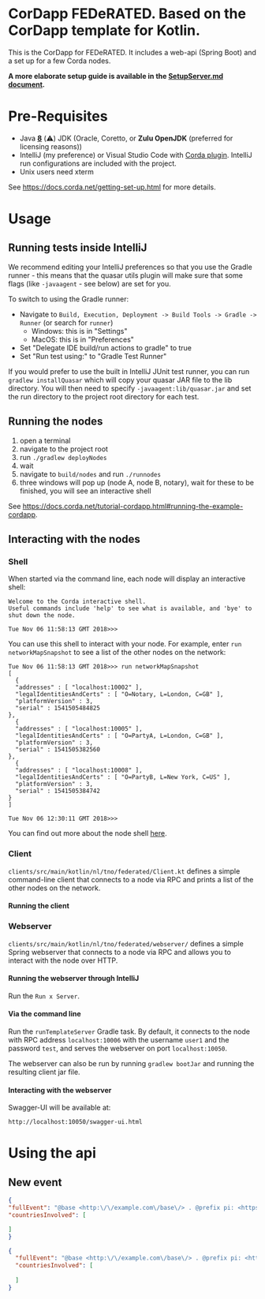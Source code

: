 # CorDapp FEDeRATED. Based on the CorDapp template for Kotlin.

This is the CorDapp for FEDeRATED. It includes a web-api (Spring Boot) and a set up for a few Corda nodes.  

**A more elaborate setup guide is available in the [SetupServer.md document](SetupServer.md).**

# Pre-Requisites
- Java <u>**8**</u> (⚠️) JDK (Oracle, Coretto, or **Zulu OpenJDK** (preferred for licensing reasons))
- IntelliJ (my preference) or Visual Studio Code with [Corda plugin](https://github.com/corda/vscode-corda). 
  IntelliJ run configurations are included with the project.
- Unix users need xterm

See https://docs.corda.net/getting-set-up.html for more details.

# Usage

## Running tests inside IntelliJ

We recommend editing your IntelliJ preferences so that you use the Gradle runner - this means that the quasar utils
plugin will make sure that some flags (like ``-javaagent`` - see below) are
set for you.

To switch to using the Gradle runner:

* Navigate to ``Build, Execution, Deployment -> Build Tools -> Gradle -> Runner`` (or search for `runner`)
  * Windows: this is in "Settings"
  * MacOS: this is in "Preferences"
* Set "Delegate IDE build/run actions to gradle" to true
* Set "Run test using:" to "Gradle Test Runner"

If you would prefer to use the built in IntelliJ JUnit test runner, you can run ``gradlew installQuasar`` which will
copy your quasar JAR file to the lib directory. You will then need to specify ``-javaagent:lib/quasar.jar``
and set the run directory to the project root directory for each test.

## Running the nodes
1. open a terminal
2. navigate to the project root
3. run `./gradlew deployNodes`
4. wait
5. navigate to `build/nodes` and run `./runnodes`
6. three windows will pop up (node A, node B, notary), wait for these to be finished, you will see an interactive shell

See https://docs.corda.net/tutorial-cordapp.html#running-the-example-cordapp.

## Interacting with the nodes

### Shell

When started via the command line, each node will display an interactive shell:

    Welcome to the Corda interactive shell.
    Useful commands include 'help' to see what is available, and 'bye' to shut down the node.
    
    Tue Nov 06 11:58:13 GMT 2018>>>

You can use this shell to interact with your node. For example, enter `run networkMapSnapshot` to see a list of 
the other nodes on the network:

    Tue Nov 06 11:58:13 GMT 2018>>> run networkMapSnapshot
    [
      {
      "addresses" : [ "localhost:10002" ],
      "legalIdentitiesAndCerts" : [ "O=Notary, L=London, C=GB" ],
      "platformVersion" : 3,
      "serial" : 1541505484825
    },
      {
      "addresses" : [ "localhost:10005" ],
      "legalIdentitiesAndCerts" : [ "O=PartyA, L=London, C=GB" ],
      "platformVersion" : 3,
      "serial" : 1541505382560
    },
      {
      "addresses" : [ "localhost:10008" ],
      "legalIdentitiesAndCerts" : [ "O=PartyB, L=New York, C=US" ],
      "platformVersion" : 3,
      "serial" : 1541505384742
    }
    ]
    
    Tue Nov 06 12:30:11 GMT 2018>>> 

You can find out more about the node shell [here](https://docs.corda.net/shell.html).

### Client

`clients/src/main/kotlin/nl/tno/federated/Client.kt` defines a simple command-line client that connects to a node via RPC 
and prints a list of the other nodes on the network.

#### Running the client
### Webserver

`clients/src/main/kotlin/nl/tno/federated/webserver/` defines a simple Spring webserver that connects to a node via RPC and 
allows you to interact with the node over HTTP.

#### Running the webserver through IntelliJ
Run the `Run x Server`.

#### Via the command line

Run the `runTemplateServer` Gradle task. By default, it connects to the node with RPC address `localhost:10006` with 
the username `user1` and the password `test`, and serves the webserver on port `localhost:10050`.

The webserver can also be run by running `gradlew bootJar` and running the resulting client jar file.

#### Interacting with the webserver
Swagger-UI will be available at:

    http://localhost:10050/swagger-ui.html

# Using the api
## New event
```json
{
"fullEvent": "@base <http:\/\/example.com\/base\/> . @prefix pi: <https:\/\/ontology.tno.nl\/logistics\/federated\/PhysicalInfrastructure#> . @prefix classifications: <https:\/\/ontology.tno.nl\/logistics\/federated\/Classifications#> . @prefix dcterms: <http:\/\/purl.org\/dc\/terms\/> . @prefix LogisticsRoles: <https:\/\/ontology.tno.nl\/logistics\/federated\/LogisticsRoles#> . @prefix rdfs: <http:\/\/www.w3.org\/2000\/01\/rdf-schema#> . @prefix owl: <http:\/\/www.w3.org\/2002\/07\/owl#> . @prefix Event: <https:\/\/ontology.tno.nl\/logistics\/federated\/Event#> . @prefix ReusableTags: <https:\/\/ontology.tno.nl\/logistics\/federated\/ReusableTags#> . @prefix businessService: <https:\/\/ontology.tno.nl\/logistics\/federated\/BusinessService#> . @prefix DigitalTwin: <https:\/\/ontology.tno.nl\/logistics\/federated\/DigitalTwin#> . @prefix skos: <http:\/\/www.w3.org\/2004\/02\/skos\/core#> . @prefix xsd: <http:\/\/www.w3.org\/2001\/XMLSchema#> . @prefix ex: <http:\/\/example.com\/base#> . @prefix time: <http:\/\/www.w3.org\/2006\/time#> . @prefix dc: <http:\/\/purl.org\/dc\/elements\/1.1\/> . @prefix era: <http:\/\/era.europa.eu\/ns#> .  ex:Event-b550739e-2ac2-4c21-9a56-e74791313375 a Event:Event, owl:NamedIndividual;   rdfs:label \"GateOut test\", \"Planned gate out\";   Event:hasTimestamp \"2019-09-22T06:00:00Z\"^^xsd:dateTime;   Event:hasDateTimeType Event:Planned;   Event:involvesDigitalTwin ex:DigitalTwin-f7ed44a4-0ac1-42fc-820b-765bb2a70def, ex:Equipment-a891b64d-d29f-4ef2-88ad-9ec4c88e0833;   Event:involvesBusinessTransaction ex:businessTransaction-a891b64d-d29f-4ef2-88ad-9ec4c88e0833;   Event:hasMilestone Event:START;   Event:hasSubmissionTimestamp \"2019-09-17T23:32:07Z\"^^xsd:dateTime .  ex:DigitalTwin-f7ed44a4-0ac1-42fc-820b-765bb2a70def a DigitalTwin:TransportMeans,     owl:NamedIndividual .  ex:businessTransaction-a891b64d-d29f-4ef2-88ad-9ec4c88e0833 a businessService:Consignment,     owl:NamedIndividual;   businessService:consignmentCreationTime \"2021-05-13T21:23:04Z\"^^xsd:dateTime;   businessService:involvedActor ex:LegalPerson-Maersk .  ex:LegalPerson-Maersk a businessService:LegalPerson, owl:NamedIndividual, businessService:PrivateEnterprise;   businessService:actorName \"Maersk\" .  ex:Equipment-a891b64d-d29f-4ef2-88ad-9ec4c88e0833 a DigitalTwin:Equipment, owl:NamedIndividual;   rdfs:label \"MNBU0494490\" .",
"countriesInvolved": [

]
}
```

```json
{
  "fullEvent": "@base <http:\/\/example.com\/base\/> . @prefix pi: <https:\/\/ontology.tno.nl\/logistics\/federated\/PhysicalInfrastructure#> . @prefix classifications: <https:\/\/ontology.tno.nl\/logistics\/federated\/Classifications#> . @prefix dcterms: <http:\/\/purl.org\/dc\/terms\/> . @prefix LogisticsRoles: <https:\/\/ontology.tno.nl\/logistics\/federated\/LogisticsRoles#> . @prefix rdfs: <http:\/\/www.w3.org\/2000\/01\/rdf-schema#> . @prefix owl: <http:\/\/www.w3.org\/2002\/07\/owl#> . @prefix Event: <https:\/\/ontology.tno.nl\/logistics\/federated\/Event#> . @prefix ReusableTags: <https:\/\/ontology.tno.nl\/logistics\/federated\/ReusableTags#> . @prefix businessService: <https:\/\/ontology.tno.nl\/logistics\/federated\/BusinessService#> . @prefix DigitalTwin: <https:\/\/ontology.tno.nl\/logistics\/federated\/DigitalTwin#> . @prefix skos: <http:\/\/www.w3.org\/2004\/02\/skos\/core#> . @prefix xsd: <http:\/\/www.w3.org\/2001\/XMLSchema#> . @prefix ex: <http:\/\/example.com\/base#> . @prefix time: <http:\/\/www.w3.org\/2006\/time#> . @prefix dc: <http:\/\/purl.org\/dc\/elements\/1.1\/> . @prefix era: <http:\/\/era.europa.eu\/ns#> .  ex:Event-7f0140f7-1c22-4b68-9bea-25418cd51d18 a Event:Event, owl:NamedIndividual;   rdfs:label \"GateOut test\", \"Planned gate out\";   Event:hasTimestamp \"2019-09-22T06:00:00Z\"^^xsd:dateTime;   Event:hasDateTimeType Event:Planned;   Event:involvesDigitalTwin ex:DigitalTwin-f7ed44a4-0ac1-42fc-820b-765bb2a70def, ex:Equipment-a891b64d-d29f-4ef2-88ad-9ec4c88e0833;   Event:involvesBusinessTransaction ex:businessTransaction-a891b64d-d29f-4ef2-88ad-9ec4c88e0833;   Event:hasMilestone Event:End;   Event:hasSubmissionTimestamp \"2019-09-17T23:32:07Z\"^^xsd:dateTime .  ex:DigitalTwin-f7ed44a4-0ac1-42fc-820b-765bb2a70def a DigitalTwin:TransportMeans,     owl:NamedIndividual .  ex:businessTransaction-a891b64d-d29f-4ef2-88ad-9ec4c88e0833 a businessService:Consignment,     owl:NamedIndividual;   businessService:consignmentCreationTime \"2021-05-13T21:23:04Z\"^^xsd:dateTime;   businessService:involvedActor ex:LegalPerson-SomeShipper .  ex:LegalPerson-SomeShipper a businessService:LegalPerson, owl:NamedIndividual, businessService:PrivateEnterprise;   businessService:actorName \"SomeShipper\" .  ex:Equipment-a891b64d-d29f-4ef2-88ad-9ec4c88e0833 a DigitalTwin:Equipment, owl:NamedIndividual;   rdfs:label \"ABCDE\" .",
  "countriesInvolved": [
    
  ]
}
```


